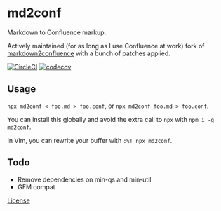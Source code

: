 # md2conf

Markdown to Confluence markup.

Actively maintained (for as long as I use Confluence at work) fork of
[markdown2confluence](https://github.com/chunpu/markdown2confluence) with a
bunch of patches applied.

[![CircleCI](https://circleci.com/gh/zacanger/md2conf.svg?style=svg)](https://circleci.com/gh/zacanger/md2conf) [![codecov](https://codecov.io/gh/zacanger/md2conf/branch/master/graph/badge.svg)](https://codecov.io/gh/zacanger/md2conf)

## Usage

`npx md2conf < foo.md > foo.conf`, or `npx md2conf foo.md > foo.conf`.

You can install this globally and avoid the extra call to `npx` with `npm i -g
md2conf`.

In Vim, you can rewrite your buffer with `:%! npx md2conf`.

## Todo

* Remove dependencies on min-qs and min-util
* GFM compat

[License](./LICENSE.md)
